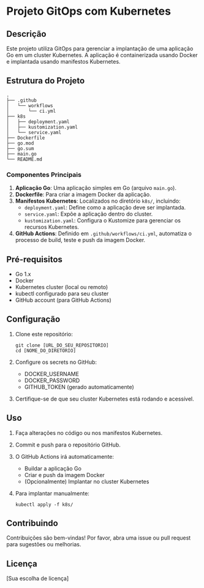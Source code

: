 # Projeto GitOps com Kubernetes
## Descrição

Este projeto utiliza GitOps para gerenciar a implantação de uma aplicação Go em um cluster Kubernetes. A aplicação é containerizada usando Docker e implantada usando manifestos Kubernetes.

## Estrutura do Projeto
```
.
├── .github
│   └── workflows
│       └── ci.yml
├── k8s
│   ├── deployment.yaml
│   ├── kustomization.yaml
│   └── service.yaml
├── Dockerfile
├── go.mod
├── go.sum
├── main.go
└── README.md
```

### Componentes Principais

1. **Aplicação Go**: Uma aplicação simples em Go (arquivo `main.go`).
2. **Dockerfile**: Para criar a imagem Docker da aplicação.
3. **Manifestos Kubernetes**: Localizados no diretório `k8s/`, incluindo:
   - `deployment.yaml`: Define como a aplicação deve ser implantada.
   - `service.yaml`: Expõe a aplicação dentro do cluster.
   - `kustomization.yaml`: Configura o Kustomize para gerenciar os recursos Kubernetes.
4. **GitHub Actions**: Definido em `.github/workflows/ci.yml`, automatiza o processo de build, teste e push da imagem Docker.

## Pré-requisitos

- Go 1.x
- Docker
- Kubernetes cluster (local ou remoto)
- kubectl configurado para seu cluster
- GitHub account (para GitHub Actions)

## Configuração

1. Clone este repositório:
   ```
   git clone [URL_DO_SEU_REPOSITORIO]
   cd [NOME_DO_DIRETORIO]
   ```

2. Configure os secrets no GitHub:
   - DOCKER_USERNAME
   - DOCKER_PASSWORD
   - GITHUB_TOKEN (gerado automaticamente)

3. Certifique-se de que seu cluster Kubernetes está rodando e acessível.

## Uso

1. Faça alterações no código ou nos manifestos Kubernetes.
2. Commit e push para o repositório GitHub.
3. O GitHub Actions irá automaticamente:
   - Buildar a aplicação Go
   - Criar e push da imagem Docker
   - (Opcionalmente) Implantar no cluster Kubernetes

4. Para implantar manualmente:
   ```
   kubectl apply -f k8s/
   ```

## Contribuindo

Contribuições são bem-vindas! Por favor, abra uma issue ou pull request para sugestões ou melhorias.

## Licença

[Sua escolha de licença]
